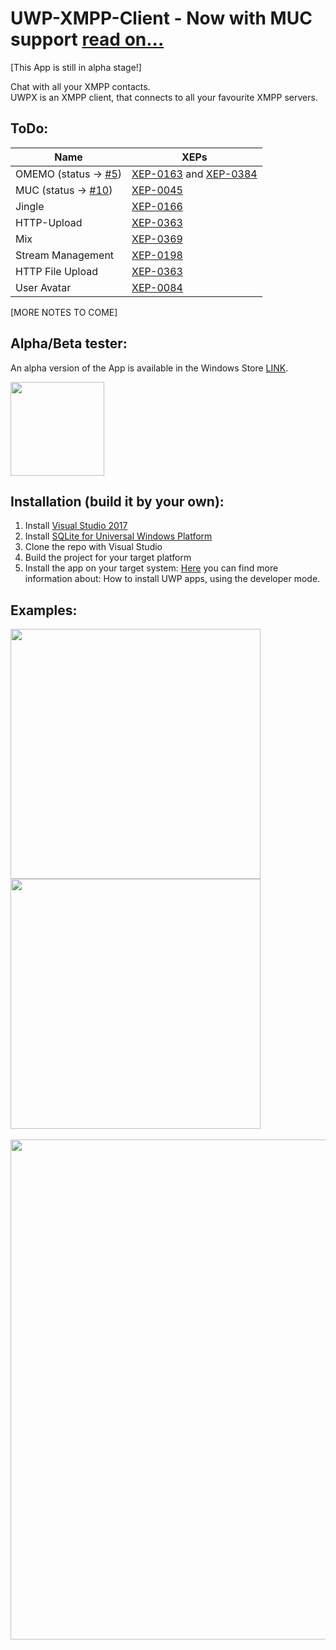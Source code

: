 # UWP-XMPP-Client - Now with MUC support [read on...](https://github.com/UWPX/UWPX-Client/releases/tag/v.0.2.0.0)
[This App is still in alpha stage!]

Chat with all your XMPP contacts.<br/>
UWPX is an XMPP client, that connects to all your favourite XMPP servers.

## ToDo:
| Name          | XEPs         |
| -------------     | ------------- |
| OMEMO (status -> [#5](https://github.com/UWPX/UWPX-Client/issues/5)) | [XEP-0163](https://xmpp.org/extensions/xep-0163.html "XEP-0163") and [XEP-0384](https://xmpp.org/extensions/xep-0384.html "XEP-0384") |
| MUC (status -> [#10](https://github.com/UWPX/UWPX-Client/issues/10)) | [XEP-0045](https://xmpp.org/extensions/xep-0045.html "XEP-0045") |
| Jingle            | [XEP-0166](https://xmpp.org/extensions/xep-0166.html "XEP-0166") |
| HTTP-Upload       | [XEP-0363](https://xmpp.org/extensions/xep-0363.html "XEP-0363") |
| Mix               | [XEP-0369](https://xmpp.org/extensions/xep-0369.html "XEP-0369") |
| Stream Management | [XEP-0198](https://xmpp.org/extensions/xep-0198.html "XEP-0198") |
| HTTP File Upload  | [XEP-0363](https://xmpp.org/extensions/xep-0363.html "XEP-0363") |
| User Avatar       | [XEP-0084](https://xmpp.org/extensions/xep-0084.html "XEP-0084") |

[MORE NOTES TO COME]

## Alpha/Beta tester:
An alpha version of the App is available in the Windows Store [LINK](https://www.microsoft.com/store/apps/9NW16X9JB5WV).

[<img src="https://assets.windowsphone.com/85864462-9c82-451e-9355-a3d5f874397a/English_get-it-from-MS_InvariantCulture_Default.png" width="150">](https://www.microsoft.com/store/apps/9NW16X9JB5WV?ocid=badge)

## Installation (build it by your own):
1. Install [Visual Studio 2017](https://www.visualstudio.com/de/downloads)
2. Install [SQLite for Universal Windows Platform](https://marketplace.visualstudio.com/items?itemName=SQLiteDevelopmentTeam.SQLiteforUniversalWindowsPlatform#overview)
3. Clone the repo with Visual Studio
4. Build the project for your target platform
5. Install the app on your target system:
[Here](https://docs.microsoft.com/en-us/windows/uwp/get-started/enable-your-device-for-development) you can find more information about: How to install UWP apps, using the developer mode.

## Examples:
<img src="https://i.imgur.com/8sqjCZ8.png" width="400"> <img src="https://i.imgur.com/WQaJM5z.png" width="400">
<br/><br/>
<img src="https://i.imgur.com/pZLscl0.png" width="800">
